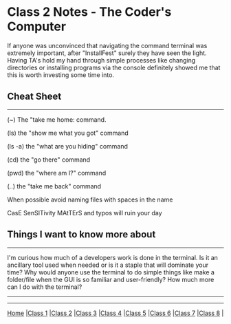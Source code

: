 # Class 2 Notes - The Coder's Computer

If anyone was unconvinced that navigating the command terminal was extremely important, after "InstallFest" surely they have seen the light. Having TA's hold my hand through simple processes like changing directories or installing programs via the console definitely showed me that this is worth investing some time into. 

## Cheat Sheet 
---
(~) The "take me home: command.

(ls) the "show me what you got" command

(ls -a) the "what are you hiding" command

(cd) the "go there" command

(pwd) the "where am I?" command

(..) the "take me back" command

When possible avoid naming files with spaces in the name

CasE SenSITivity MAtTErS and typos will ruin your day

## Things I want to know more about
---
I'm curious how much of a developers work is done in the terminal. Is it an ancillary tool used when needed or is it a staple that will dominate your time? Why would anyone use the terminal to do simple things like make a folder/file when the GUI is so familiar and user-friendly? How much more can I do with the terminal?

---
---
[Home](https://tyler-bennett52.github.io/reading-notes) |[Class 1](https://tyler-bennett52.github.io/reading-notes/class1) |[Class 2](https://tyler-bennett52.github.io/reading-notes/class2) |[Class 3](https://tyler-bennett52.github.io/reading-notes/class3) |[Class 4](https://tyler-bennett52.github.io/reading-notes/class4) |[Class 5](https://tyler-bennett52.github.io/reading-notes/class5) |[Class 6](https://tyler-bennett52.github.io/reading-notes/class6) |[Class 7](https://tyler-bennett52.github.io/reading-notes/class7) |[Class 8](https://tyler-bennett52.github.io/reading-notes/class8) |
